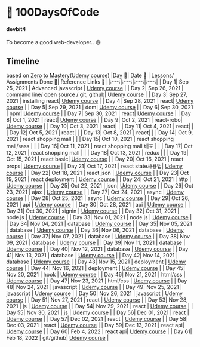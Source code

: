 # 🚀 100DaysOfCode 

#### devbit4

To become a good web-developer.. 😄

## Timeline
based on [Zero to Mastery(Udemy course)](https://www.udemy.com/course/the-complete-web-developer-zero-to-mastery/)
|Day 🖤| Date 📆 | Lessons/ Assignments Done 📖| Reference Links 🔗|
|:---:|:---:|:---:|:---:|
| Day 1| Sep 25, 2021 | Advanced javascript | [Udemy course](https://www.udemy.com/course/the-complete-web-developer-zero-to-mastery/) |
| Day 2| Sep 26, 2021 | command line/ open source / git, github| [Udemy course](https://www.udemy.com/course/the-complete-web-developer-zero-to-mastery/) |
| Day 3| Sep 27, 2021 | installing react| [Udemy course](https://www.udemy.com/course/the-complete-web-developer-zero-to-mastery/) |
| Day 4| Sep 28, 2021 | react| [Udemy course](https://www.udemy.com/course/the-complete-web-developer-zero-to-mastery/) |
| Day 5| Sep 29, 2021 | dom| [Udemy course](https://www.udemy.com/course/the-complete-web-developer-zero-to-mastery/) |
| Day 6| Sep 30, 2021 | npm| [Udemy course](https://www.udemy.com/course/the-complete-web-developer-zero-to-mastery/) |
| Day 7| Sep 30, 2021 | react| [Udemy course](https://www.udemy.com/course/the-complete-web-developer-zero-to-mastery/) |
| Day 8| Oct 1, 2021 | react| [Udemy course](https://www.udemy.com/course/the-complete-web-developer-zero-to-mastery/) |
| Day 9| Oct 2, 2021 | react-robo| [Udemy course](https://www.udemy.com/course/the-complete-web-developer-zero-to-mastery/) |
| Day 10| Oct 3, 2021 | react|  |
| Day 11| Oct 4, 2021 | react|  |
| Day 12| Oct 5, 2021 | react|  |
| Day 13| Oct 8, 2021 | react|  |
| Day 14| Oct 9, 2021 | react shopping mall |  |
| Day 15| Oct 10, 2021 | react shopping mall/sass |  |
| Day 16| Oct 11, 2021 | react shopping mall 배포 |  |
| Day 17| Oct 12, 2021 | react shopping mall |  |
| Day 18| Oct 13, 2021 | redux |  |
| Day 19| Oct 15, 2021 | react basic| [Udemy course](https://www.udemy.com/course/the-complete-web-developer-zero-to-mastery/) |
| Day 20| Oct 16, 2021 | react props| [Udemy course](https://www.udemy.com/course/the-complete-web-developer-zero-to-mastery/) |
| Day 21| Oct 17, 2021 | react state사용법| [Udemy course](https://www.udemy.com/course/the-complete-web-developer-zero-to-mastery/) |
| Day 22| Oct 18, 2021 | react json | [Udemy course](https://www.udemy.com/course/the-complete-web-developer-zero-to-mastery/) |
| Day 23| Oct 19, 2021 | react deployment | [Udemy course](https://www.udemy.com/course/the-complete-web-developer-zero-to-mastery/) |
| Day 24| Oct 21, 2021 | http | [Udemy course](https://www.udemy.com/course/the-complete-web-developer-zero-to-mastery/) |
| Day 25| Oct 22, 2021 | json| [Udemy course](https://www.udemy.com/course/the-complete-web-developer-zero-to-mastery/) |
| Day 26| Oct 23, 2021 | ajax | [Udemy course](https://www.udemy.com/course/the-complete-web-developer-zero-to-mastery/) |
| Day 27| Oct 24, 2021 | async | [Udemy course](https://www.udemy.com/course/the-complete-web-developer-zero-to-mastery/) |
| Day 28| Oct 25, 2021 | async | [Udemy course](https://www.udemy.com/course/the-complete-web-developer-zero-to-mastery/) |
| Day 29| Oct 26, 2021 | api | [Udemy course](https://www.udemy.com/course/the-complete-web-developer-zero-to-mastery/) |
| Day 30| Oct 28, 2021 | api | [Udemy course](https://www.udemy.com/course/the-complete-web-developer-zero-to-mastery/) |
| Day 31| Oct 30, 2021 | signin | [Udemy course](https://www.udemy.com/course/the-complete-web-developer-zero-to-mastery/) |
| Day 32| Oct 31, 2021 | node.js | [Udemy course](https://www.udemy.com/course/the-complete-web-developer-zero-to-mastery/) |
| Day 33| Nov 01, 2021 | node.js | [Udemy course](https://www.udemy.com/course/the-complete-web-developer-zero-to-mastery/) |
| Day 34| Nov 04, 2021 | database | [Udemy course](https://www.udemy.com/course/the-complete-web-developer-zero-to-mastery/) |
| Day 35| Nov 05, 2021 | database | [Udemy course](https://www.udemy.com/course/the-complete-web-developer-zero-to-mastery/) |
| Day 36| Nov 06, 2021 | database | [Udemy course](https://www.udemy.com/course/the-complete-web-developer-zero-to-mastery/) |
| Day 37| Nov 07, 2021 | database | [Udemy course](https://www.udemy.com/course/the-complete-web-developer-zero-to-mastery/) |
| Day 38| Nov 09, 2021 | database | [Udemy course](https://www.udemy.com/course/the-complete-web-developer-zero-to-mastery/) |
| Day 39| Nov 11, 2021 | database | [Udemy course](https://www.udemy.com/course/the-complete-web-developer-zero-to-mastery/) |
| Day 40| Nov 12, 2021 | database | [Udemy course](https://www.udemy.com/course/the-complete-web-developer-zero-to-mastery/) |
| Day 41| Nov 13, 2021 | database | [Udemy course](https://www.udemy.com/course/the-complete-web-developer-zero-to-mastery/) |
| Day 42| Nov 14, 2021 | database | [Udemy course](https://www.udemy.com/course/the-complete-web-developer-zero-to-mastery/) |
| Day 43| Nov 15, 2021 | deployment | [Udemy course](https://www.udemy.com/course/the-complete-web-developer-zero-to-mastery/) |
| Day 44| Nov 16, 2021 | deployment | [Udemy course](https://www.udemy.com/course/the-complete-web-developer-zero-to-mastery/) |
| Day 45| Nov 20, 2021 | hook | [Udemy course](https://www.udemy.com/course/the-complete-web-developer-zero-to-mastery/) |
| Day 46| Nov 21, 2021 | html/css | [Udemy course](https://www.udemy.com/course/the-complete-web-developer-zero-to-mastery/) |
| Day 47| Nov 23, 2021 | html/css | [Udemy course](https://www.udemy.com/course/the-complete-web-developer-zero-to-mastery/) |
| Day 48| Nov 24, 2021 | javascript | [Udemy course](https://www.udemy.com/course/the-complete-web-developer-zero-to-mastery/) |
| Day 49| Nov 25, 2021 | javascript | [Udemy course](https://www.udemy.com/course/the-complete-web-developer-zero-to-mastery/) |
| Day 50| Nov 26, 2021 | javascript | [Udemy course](https://www.udemy.com/course/the-complete-web-developer-zero-to-mastery/) |
| Day 51| Nov 27, 2021 | react | [Udemy course](https://www.udemy.com/course/the-complete-web-developer-zero-to-mastery/) |
| Day 53| Nov 28, 2021 | js | [Udemy course](https://www.udemy.com/course/the-complete-web-developer-zero-to-mastery/) |
| Day 54| Nov 29, 2021 | react | [Udemy course](https://www.udemy.com/course/the-complete-web-developer-zero-to-mastery/) |
| Day 55| Nov 30, 2021 | js | [Udemy course](https://www.udemy.com/course/the-complete-web-developer-zero-to-mastery/) |
| Day 56| Dec 01, 2021 | react | [Udemy course](https://www.udemy.com/course/the-complete-web-developer-zero-to-mastery/) |
| Day 57| Dec 02, 2021 | react | [Udemy course](https://www.udemy.com/course/the-complete-web-developer-zero-to-mastery/) |
| Day 58| Dec 03, 2021 | react | [Udemy course](https://www.udemy.com/course/the-complete-web-developer-zero-to-mastery/) |
| Day 59| Dec 13, 2021 | react api|  [Udemy course](https://www.udemy.com/course/the-complete-web-developer-zero-to-mastery/) |
| Day 60| Feb 4, 2022 | react api| [Udemy course](https://www.udemy.com/course/the-complete-web-developer-zero-to-mastery/)  |
| Day 61| Feb 18, 2022 | git/github| [Udemy course](https://www.udemy.com/course/the-complete-web-developer-zero-to-mastery/)  |


